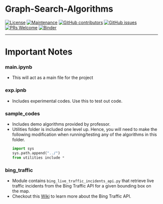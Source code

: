 # Graph-Search-Algorithms
[![License](https://img.shields.io/badge/License-Apache%202.0-blue.svg)](https://opensource.org/licenses/Apache-2.0) [![Maintenance](https://img.shields.io/badge/Maintained%3F-yes-green.svg)](https://GitHub.com/Naereen/StrapDown.js/graphs/commit-activity) [![GitHub contributors](https://img.shields.io/github/contributors/Naereen/StrapDown.js.svg)](https://github.com/singh264/smart-mobility/graphs/contributors) 
[![GitHub issues](https://img.shields.io/github/issues/Naereen/StrapDown.js.svg)](https://github.com/singh264/smart-mobility/issues) 
[![PRs Welcome](https://img.shields.io/badge/PRs-welcome-brightgreen.svg?style=flat-square)](https://github.com/singh264/smart-mobility/pulls)
[![Binder](https://mybinder.org/badge_logo.svg)](https://mybinder.org/v2/gh/singh264/smart-mobility/master)

---
# Important Notes  

### main.ipynb
- This will act as a main file for the project

### exp.ipnb
- Includes experimental codes. Use this to test out code. 

### sample_codes
- Includes demo algorithms provided by professor.  
- Utilities folder is included one level up. Hence, you will need to make the following modification when running/testing any of the algorithms in this folder. 
  ```python
  import sys
  sys.path.append("../")
  from utilities include *
  ```

### bing_traffic
- Module contains `bing_live_traffic_incidents_api.py` that retrieve live traffic incidents from the Bing Traffic API for a given bounding box on the map.
- Checkout this [Wiki](https://github.com/singh264/smart-mobility/wiki/Bing-Traffic) to learn more about the Bing Traffic API.
